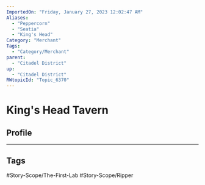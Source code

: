 ```yaml
---
ImportedOn: "Friday, January 27, 2023 12:02:47 AM"
Aliases:
  - "Peppercorn"
  - "Seatia"
  - "King's Head"
Category: "Merchant"
Tags:
  - "Category/Merchant"
parent:
  - "Citadel District"
up:
  - "Citadel District"
RWtopicId: "Topic_6370"
---
```

# King's Head Tavern
## Profile

---
## Tags
#Story-Scope/The-First-Lab #Story-Scope/Ripper

